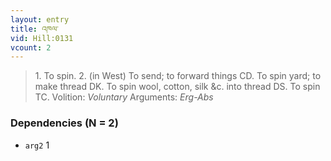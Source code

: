 ```yaml
---
layout: entry
title: འཁལ་
vid: Hill:0131
vcount: 2
---
```

> 1\. To spin\. 2\. (in West) To send; to forward things CD\. To spin yard; to make thread DK\. To spin wool, cotton, silk &c\. into thread DS\. To spin TC\.
> Volition: _Voluntary_
> Arguments: _Erg-Abs_


### Dependencies (N = 2)
* `arg2` 1
